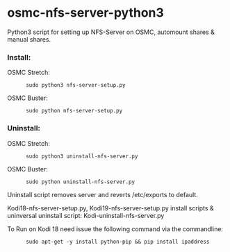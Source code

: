 # osmc-nfs-server-python3

Python3 script for setting up NFS-Server on OSMC, automount shares & manual shares. 

<h3>Install:</h3>

OSMC Stretch:
          
          sudo python3 nfs-server-setup.py
          
OSMC Buster:
          
          sudo python nfs-server-setup.py
   

<h3>Uninstall:</h3>

OSMC Stretch:

          sudo python3 uninstall-nfs-server.py
          
OSMC Buster:

          sudo python uninstall-nfs-server.py
          
Uninstall script removes server and reverts /etc/exports to default. 

Kodi18-nfs-server-setup.py, Kodi19-nfs-server-setup.py install scripts & uninversal uninstall script: Kodi-uninstall-nfs-server.py

To Run on Kodi 18 need issue the following command via the commandline:

          sudo apt-get -y install python-pip && pip install ipaddress
